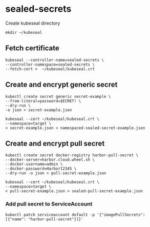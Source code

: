 # sealed-secrets

Create kubeseal directory
```
mkdir ~/kubeseal
```

## Fetch certificate
```
kubeseal --controller-name=sealed-secrets \
--controller-namespace=sealed-secrets \
--fetch-cert >  ~/kubeseal/kubeseal.crt
```

## Create and encrypt generic secret
```
kubectl create secret generic secret-example \
--from-literal=password=$ECRET! \
--dry-run \
-o json > secret-example.json
```

```
kubeseal --cert ~/kubeseal/kubeseal.crt \
--namespace=target \
< secret-example.json > namespaced-sealed-secret-example.json
```

## Create and encrypt pull secret
```
kubectl create secret docker-registry harbor-pull-secret \
--docker-server=harbor.cloud.wheel.sh \
--docker-username=admin \
--docker-password=Harbor12345 \
--dry-run -o json > pull-secret-example.json
```
```
kubeseal --cert ~/kubeseal/kubeseal.crt \
--namespace=target \
< pull-secret-example.json > sealed-pull-secret-example.json
```
### Add pull secret to ServiceAccount
```
kubectl patch serviceaccount default -p '{"imagePullSecrets": [{"name": "harbor-pull-secret"}]}'
```